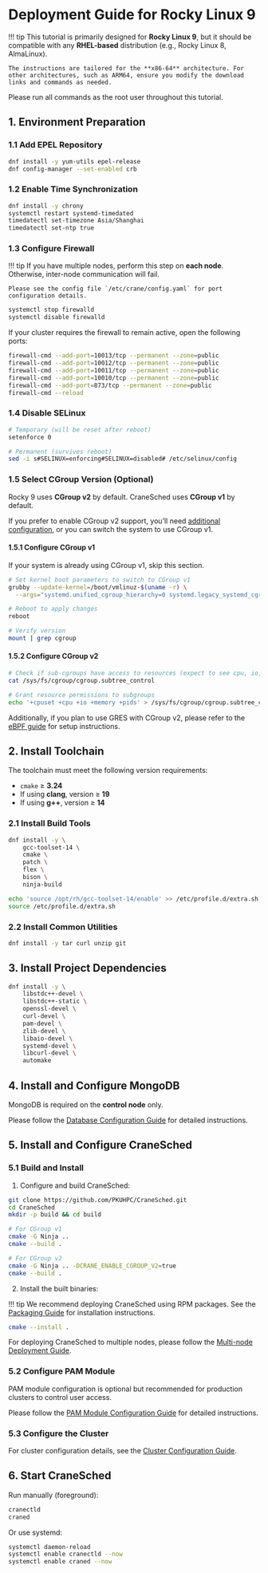 # Deployment Guide for Rocky Linux 9
!!! tip
    This tutorial is primarily designed for **Rocky Linux 9**, but it should be compatible with any **RHEL-based** distribution (e.g., Rocky Linux 8, AlmaLinux).

    The instructions are tailored for the **x86-64** architecture. For other architectures, such as ARM64, ensure you modify the download links and commands as needed.

Please run all commands as the root user throughout this tutorial.

## 1. Environment Preparation

### 1.1 Add EPEL Repository

```bash
dnf install -y yum-utils epel-release
dnf config-manager --set-enabled crb
```

### 1.2 Enable Time Synchronization

```bash
dnf install -y chrony
systemctl restart systemd-timedated
timedatectl set-timezone Asia/Shanghai
timedatectl set-ntp true
```

### 1.3 Configure Firewall

!!! tip
    If you have multiple nodes, perform this step on **each node**. Otherwise, inter-node communication will fail.

    Please see the config file `/etc/crane/config.yaml` for port configuration details.

```bash
systemctl stop firewalld
systemctl disable firewalld
```

If your cluster requires the firewall to remain active, open the following ports:

```bash
firewall-cmd --add-port=10013/tcp --permanent --zone=public
firewall-cmd --add-port=10012/tcp --permanent --zone=public
firewall-cmd --add-port=10011/tcp --permanent --zone=public
firewall-cmd --add-port=10010/tcp --permanent --zone=public
firewall-cmd --add-port=873/tcp --permanent --zone=public
firewall-cmd --reload
```

### 1.4 Disable SELinux

```bash
# Temporary (will be reset after reboot)
setenforce 0

# Permanent (survives reboot)
sed -i s#SELINUX=enforcing#SELINUX=disabled# /etc/selinux/config
```

### 1.5 Select CGroup Version (Optional)

Rocky 9 uses **CGroup v2** by default.
CraneSched uses **CGroup v1** by default.

If you prefer to enable CGroup v2 support, you’ll need [additional configuration](eBPF.md),
or you can switch the system to use CGroup v1.

#### 1.5.1 Configure CGroup v1

If your system is already using CGroup v1, skip this section.

```bash
# Set kernel boot parameters to switch to CGroup v1
grubby --update-kernel=/boot/vmlinuz-$(uname -r) \
  --args="systemd.unified_cgroup_hierarchy=0 systemd.legacy_systemd_cgroup_controller"

# Reboot to apply changes
reboot

# Verify version
mount | grep cgroup
```

#### 1.5.2 Configure CGroup v2

```bash
# Check if sub-cgroups have access to resources (expect to see cpu, io, memory, etc.)
cat /sys/fs/cgroup/cgroup.subtree_control

# Grant resource permissions to subgroups
echo '+cpuset +cpu +io +memory +pids' > /sys/fs/cgroup/cgroup.subtree_control
```

Additionally, if you plan to use GRES with CGroup v2, please refer to the [eBPF guide](eBPF.md) for setup instructions.

## 2. Install Toolchain

The toolchain must meet the following version requirements:

* `cmake` ≥ **3.24**
* If using **clang**, version ≥ **19**
* If using **g++**, version ≥ **14**

### 2.1 Install Build Tools

```bash
dnf install -y \
    gcc-toolset-14 \
    cmake \
    patch \
    flex \
    bison \
    ninja-build

echo 'source /opt/rh/gcc-toolset-14/enable' >> /etc/profile.d/extra.sh
source /etc/profile.d/extra.sh
```

### 2.2 Install Common Utilities

```bash
dnf install -y tar curl unzip git
```

## 3. Install Project Dependencies

```bash
dnf install -y \
    libstdc++-devel \
    libstdc++-static \
    openssl-devel \
    curl-devel \
    pam-devel \
    zlib-devel \
    libaio-devel \
    systemd-devel \
    libcurl-devel \
    automake
```

## 4. Install and Configure MongoDB

MongoDB is required on the **control node** only.

Please follow the [Database Configuration Guide](../configuration/database.md) for detailed instructions.

## 5. Install and Configure CraneSched

### 5.1 Build and Install

1. Configure and build CraneSched:
```bash
git clone https://github.com/PKUHPC/CraneSched.git
cd CraneSched
mkdir -p build && cd build

# For CGroup v1
cmake -G Ninja ..
cmake --build .

# For CGroup v2
cmake -G Ninja .. -DCRANE_ENABLE_CGROUP_V2=true
cmake --build .
```

2. Install the built binaries:

!!! tip
    We recommend deploying CraneSched using RPM packages. See the [Packaging Guide](packaging.md) for installation instructions.
```bash
cmake --install .
```

For deploying CraneSched to multiple nodes, please follow the [Multi-node Deployment Guide](../configuration/multi-node.md).

### 5.2 Configure PAM Module

PAM module configuration is optional but recommended for production clusters to control user access.

Please follow the [PAM Module Configuration Guide](../configuration/pam.md) for detailed instructions.

### 5.3 Configure the Cluster

For cluster configuration details, see the [Cluster Configuration Guide](../configuration/config.md).

## 6. Start CraneSched

Run manually (foreground):

```bash
cranectld
craned
```

Or use systemd:

```bash
systemctl daemon-reload
systemctl enable cranectld --now
systemctl enable craned --now
```